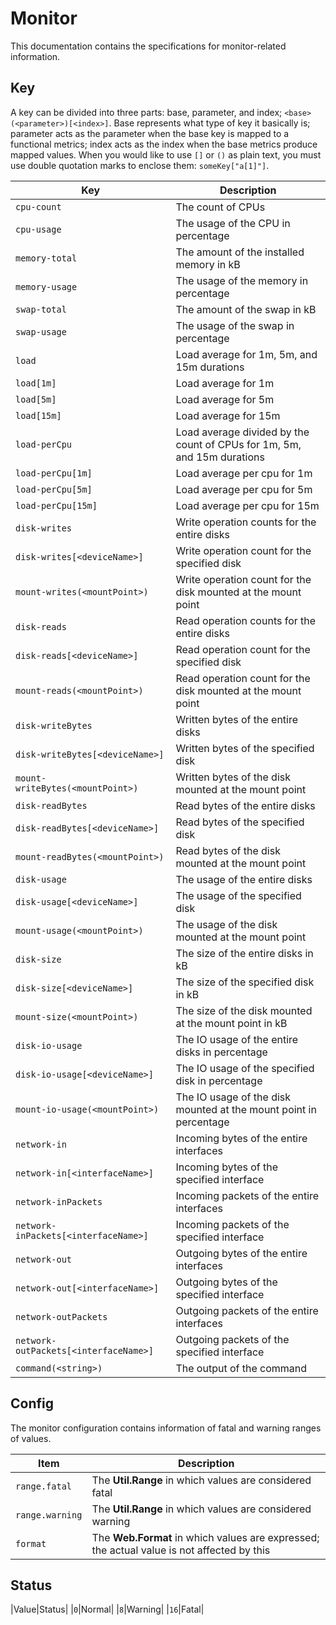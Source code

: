 # Monitor

This documentation contains the specifications for monitor-related information.

## Key

A key can be divided into three parts: base, parameter, and index; `<base>(<parameter>)[<index>]`. Base represents what type of key it basically is; parameter acts as the parameter when the base key is mapped to a functional metrics; index acts as the index when the base metrics produce mapped values. When you would like to use `[]` or `()` as plain text, you must use double quotation marks to enclose them: `someKey["a[1]"]`.

|Key|Description|
|-|-|
|`cpu-count`|The count of CPUs|
|`cpu-usage`|The usage of the CPU in percentage|
|`memory-total`|The amount of the installed memory in kB|
|`memory-usage`|The usage of the memory in percentage|
|`swap-total`|The amount of the swap in kB|
|`swap-usage`|The usage of the swap in percentage|
|`load`|Load average for 1m, 5m, and 15m durations|
|`load[1m]`|Load average for 1m|
|`load[5m]`|Load average for 5m|
|`load[15m]`|Load average for 15m|
|`load-perCpu`|Load average divided by the count of CPUs for 1m, 5m, and 15m durations|
|`load-perCpu[1m]`|Load average per cpu for 1m|
|`load-perCpu[5m]`|Load average per cpu for 5m|
|`load-perCpu[15m]`|Load average per cpu for 15m|
|`disk-writes`|Write operation counts for the entire disks|
|`disk-writes[<deviceName>]`|Write operation count for the specified disk|
|`mount-writes(<mountPoint>)`|Write operation count for the disk mounted at the mount point|
|`disk-reads`|Read operation counts for the entire disks|
|`disk-reads[<deviceName>]`|Read operation count for the specified disk|
|`mount-reads(<mountPoint>)`|Read operation count for the disk mounted at the mount point|
|`disk-writeBytes`|Written bytes of the entire disks|
|`disk-writeBytes[<deviceName>]`|Written bytes of the specified disk|
|`mount-writeBytes(<mountPoint>)`|Written bytes of the disk mounted at the mount point|
|`disk-readBytes`|Read bytes of the entire disks|
|`disk-readBytes[<deviceName>]`|Read bytes of the specified disk|
|`mount-readBytes(<mountPoint>)`|Read bytes of the disk mounted at the mount point|
|`disk-usage`|The usage of the entire disks|
|`disk-usage[<deviceName>]`|The usage of the specified disk|
|`mount-usage(<mountPoint>)`|The usage of the disk mounted at the mount point|
|`disk-size`|The size of the entire disks in kB|
|`disk-size[<deviceName>]`|The size of the specified disk in kB|
|`mount-size(<mountPoint>)`|The size of the disk mounted at the mount point in kB|
|`disk-io-usage`|The IO usage of the entire disks in percentage|
|`disk-io-usage[<deviceName>]`|The IO usage of the specified disk in percentage|
|`mount-io-usage(<mountPoint>)`|The IO usage of the disk mounted at the mount point in percentage|
|`network-in`|Incoming bytes of the entire interfaces|
|`network-in[<interfaceName>]`|Incoming bytes of the specified interface|
|`network-inPackets`|Incoming packets of the entire interfaces|
|`network-inPackets[<interfaceName>]`|Incoming packets of the specified interface|
|`network-out`|Outgoing bytes of the entire interfaces|
|`network-out[<interfaceName>]`|Outgoing bytes of the specified interface|
|`network-outPackets`|Outgoing packets of the entire interfaces|
|`network-outPackets[<interfaceName>]`|Outgoing packets of the specified interface|
|`command(<string>)`|The output of the command|

## Config

The monitor configuration contains information of fatal and warning ranges of values.

|Item|Description|
|-|-|
|`range.fatal`|The **Util.Range** in which values are considered fatal|
|`range.warning`|The **Util.Range** in which values are considered warning|
|`format`|The **Web.Format** in which values are expressed; the actual value is not affected by this|

## Status

|Value|Status|
|`0`|Normal|
|`8`|Warning|
|`16`|Fatal|